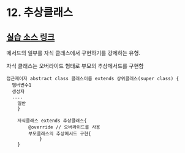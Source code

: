 # 12. 추상클래스

## [실습 소스 링크](https://github.com/jinrang2/TJS_BigData/tree/master/src/1_JAVA/ch12_abstractClass/src/com/lec)

메서드의 일부를 자식 클래스에서 구현하기를 강제하는 유형. 

자식 클래스는 오버라이드 형태로 부모의 추상메서드를 구현함

```text
접근제어자 abstract class 클래스이름 extends 상위클래스(super class) {
  멤버변수1
  생성자
  ....
	일반  
	}
	
	자식클래스 extends 추상클래스{
	    @override // 오버라이드를 사용
	    부모클래스의 추상메서드 구현{
			}
	}
```

